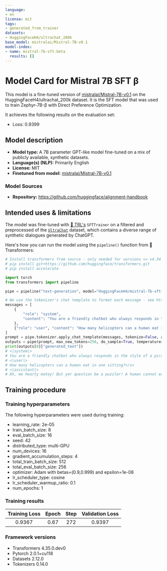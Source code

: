```yaml
---
language:
- en
license: mit
tags:
- generated_from_trainer
datasets:
- HuggingFaceH4/ultrachat_200k
base_model: mistralai/Mistral-7B-v0.1
model-index:
- name: mistral-7b-sft-beta
  results: []
---
```


<!-- This model card has been generated automatically according to the information the Trainer had access to. You
should probably proofread and complete it, then remove this comment. -->

# Model Card for Mistral 7B SFT β

This model is a fine-tuned version of [mistralai/Mistral-7B-v0.1](https://huggingface.co/mistralai/Mistral-7B-v0.1) on the HuggingFaceH4/ultrachat_200k dataset. It is the SFT model that was used to train Zephyr-7B-β with Direct Preference Optimization.

It achieves the following results on the evaluation set:
- Loss: 0.9399

## Model description

- **Model type:** A 7B parameter GPT-like model fine-tuned on a mix of publicly available, synthetic datasets.
- **Language(s) (NLP):** Primarily English
- **License:** MIT
- **Finetuned from model:** [mistralai/Mistral-7B-v0.1](https://huggingface.co/mistralai/Mistral-7B-v0.1)

### Model Sources

<!-- Provide the basic links for the model. -->

- **Repository:** https://github.com/huggingface/alignment-handbook

## Intended uses & limitations

The model was fine-tuned with [🤗 TRL's](https://github.com/huggingface/trl) `SFTTrainer` on a filtered and preprocessed of the [`UltraChat`](https://huggingface.co/datasets/stingning/ultrachat) dataset, which contains a diverse range of synthetic dialogues generated by ChatGPT. 

Here's how you can run the model using the `pipeline()` function from 🤗 Transformers:

```python
# Install transformers from source - only needed for versions <= v4.34
# pip install git+https://github.com/huggingface/transformers.git
# pip install accelerate

import torch
from transformers import pipeline

pipe = pipeline("text-generation", model="HuggingFaceH4/mistral-7b-sft-beta", torch_dtype=torch.bfloat16, device_map="auto")

# We use the tokenizer's chat template to format each message - see https://huggingface.co/docs/transformers/main/en/chat_templating
messages = [
    {
        "role": "system",
        "content": "You are a friendly chatbot who always responds in the style of a pirate",
    },
    {"role": "user", "content": "How many helicopters can a human eat in one sitting?"},
]
prompt = pipe.tokenizer.apply_chat_template(messages, tokenize=False, add_generation_prompt=True)
outputs = pipe(prompt, max_new_tokens=256, do_sample=True, temperature=0.7, top_k=50, top_p=0.95)
print(outputs[0]["generated_text"])
# <|system|>
# You are a friendly chatbot who always responds in the style of a pirate.</s>
# <|user|>
# How many helicopters can a human eat in one sitting?</s>
# <|assistant|>
# Ah, me hearty matey! But yer question be a puzzler! A human cannot eat a helicopter in one sitting, as helicopters are not edible. They be made of metal, plastic, and other materials, not food!
```

## Training procedure

### Training hyperparameters

The following hyperparameters were used during training:
- learning_rate: 2e-05
- train_batch_size: 8
- eval_batch_size: 16
- seed: 42
- distributed_type: multi-GPU
- num_devices: 16
- gradient_accumulation_steps: 4
- total_train_batch_size: 512
- total_eval_batch_size: 256
- optimizer: Adam with betas=(0.9,0.999) and epsilon=1e-08
- lr_scheduler_type: cosine
- lr_scheduler_warmup_ratio: 0.1
- num_epochs: 1

### Training results

| Training Loss | Epoch | Step | Validation Loss |
|:-------------:|:-----:|:----:|:---------------:|
| 0.9367        | 0.67  | 272  | 0.9397          |


### Framework versions

- Transformers 4.35.0.dev0
- Pytorch 2.0.1+cu118
- Datasets 2.12.0
- Tokenizers 0.14.0